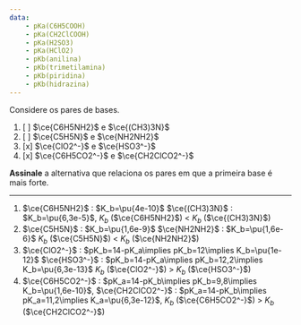 ```yaml
---
data:
    - pKa(C6H5COOH)
    - pKa(CH2ClCOOH)
    - pKa(H2SO3)
    - pKa(HClO2)
    - pKb(anilina)
    - pKb(trimetilamina)
    - pKb(piridina)
    - pKb(hidrazina)
---
```


Considere os pares de bases.

1. [ ] $\ce{C6H5NH2}$ e $\ce{(CH3)3N}$
2. [ ] $\ce{C5H5N}$ e $\ce{NH2NH2}$
3. [x] $\ce{ClO2^-}$ e $\ce{HSO3^-}$
4. [x] $\ce{C6H5CO2^-}$ e $\ce{CH2ClCO2^-}$

**Assinale** a alternativa que relaciona os pares em que a primeira base é mais forte.

---

1. $\ce{C6H5NH2}$ : $K_b=\pu{4e-10}$ $\ce{(CH3)3N}$ : $K_b=\pu{6,3e-5}$, $K_b$ ($\ce{C6H5NH2}$) < $K_b$ ($\ce{(CH3)3N}$)
2. $\ce{C5H5N}$ : $K_b=\pu{1,6e-9}$ $\ce{NH2NH2}$ : $K_b=\pu{1,6e-6}$ $K_b$ ($\ce{C5H5N}$) < $K_b$ ($\ce{NH2NH2}$)
3. $\ce{ClO2^-}$ : $pK_b=14-pK_a\implies pK_b=12\implies K_b=\pu{1e-12}$ $\ce{HSO3^-}$ : $pK_b=14-pK_a\implies pK_b=12,2\implies K_b=\pu{6,3e-13}$ $K_b$ ($\ce{ClO2^-}$) > $K_b$ ($\ce{HSO3^-}$)
4. $\ce{C6H5CO2^-}$ : $pK_a=14-pK_b\implies pK_b=9,8\implies K_b=\pu{1,6e-10}$, $\ce{CH2ClCO2^-}$ : $pK_a=14-pK_b\implies pK_a=11,2\implies K_a=\pu{6,3e-12}$, $K_b$ ($\ce{C6H5CO2^-}$) > $K_b$ ($\ce{CH2ClCO2^-}$)
